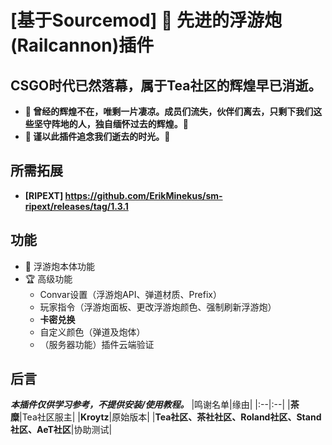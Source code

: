 # [基于Sourcemod] 🎏 先进的浮游炮(Railcannon)插件
## CSGO时代已然落幕，属于Tea社区的辉煌早已消逝。
* **🌸 曾经的辉煌不在，唯剩一片凄凉。成员们流失，伙伴们离去，只剩下我们这些坚守阵地的人，独自缅怀过去的辉煌。🌸**
* **🌟 谨以此插件追念我们逝去的时光。🌟**
## 所需拓展
* **[RIPEXT] <https://github.com/ErikMinekus/sm-ripext/releases/tag/1.3.1>**
## 功能
- 🎇 浮游炮本体功能
- 🏆 高级功能
  - Convar设置（浮游炮API、弹道材质、Prefix）
  - 玩家指令（浮游炮面板、更改浮游炮颜色、强制刷新浮游炮）
  - **卡密兑换**
  - 自定义颜色（弹道及炮体）
  - （服务器功能）插件云端验证
## 后言
***本插件仅供学习参考，不提供安装/使用教程。***
|鸣谢名单|缘由|
|:--|:--|
|**茶糜**|Tea社区服主|
|**Kroytz**|原始版本|
|**Tea社区、茶社社区、Roland社区、Stand社区、AeT社区**|协助测试|
